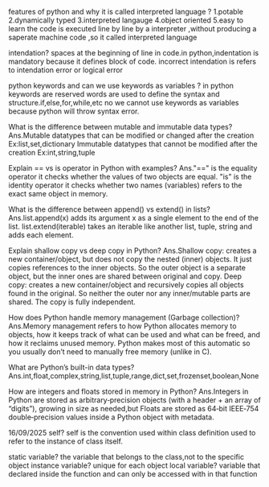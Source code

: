 features of python and why it is called interpreted language ?
1.potable 2.dynamically typed 3.interpreted langauge 4.object oriented 5.easy to learn
the code is executed line by line by a interpreter ,without producing a saperate machine code ,so it called interpreted language

intendation?
spaces at the beginning of line in code.in python,indentation is mandatory because it defines block of code.
incorrect intendation is refers to intendation error or logical error

python keywords and can we use keywords as variables ?
in python keywords are reserved words are used to define the syntax and structure.if,else,for,while,etc
no we cannot use keywords as variables because python will throw syntax error.

What is the difference between mutable and immutable data types? Ans.Mutable datatypes that can be modified or changed after the creation Ex:list,set,dictionary Immutable datatypes that cannot be modified after the creation Ex:int,string,tuple

Explain == vs is operator in Python with examples? Ans."==" is the equality operator it checks whether the values of two objects are equal. "is" is the identity operator it checks whether two names (variables) refers to the exact same object in memory.

What is the difference between append() vs extend() in lists? Ans.list.append(x) adds its argument x as a single element to the end of the list. list.extend(iterable) takes an iterable like another list, tuple, string and adds each element.

Explain shallow copy vs deep copy in Python? Ans.Shallow copy: creates a new container/object, but does not copy the nested (inner) objects. It just copies references to the inner objects. So the outer object is a separate object, but the inner ones are shared between original and copy. Deep copy: creates a new container/object and recursively copies all objects found in the original. So neither the outer nor any inner/mutable parts are shared. The copy is fully independent.

How does Python handle memory management (Garbage collection)? Ans.Memory management refers to how Python allocates memory to objects, how it keeps track of what can be used and what can be freed, and how it reclaims unused memory. Python makes most of this automatic so you usually don’t need to manually free memory (unlike in C).

What are Python’s built-in data types? Ans.int,float,complex,string,list,tuple,range,dict,set,frozenset,boolean,None

How are integers and floats stored in memory in Python? Ans.Integers in Python are stored as arbitrary‑precision objects (with a header + an array of “digits”), growing in size as needed,but Floats are stored as 64‑bit IEEE‑754 double‑precision values inside a Python object with metadata.


16/09/2025
self? self is the convention used within class definition used to refer to the instance of class itself.

static variable? the variable that belongs to the class,not to the specific object
instance variable? unique for each object
local variable? variable that declared inside the function and can only be accessed with in that function




